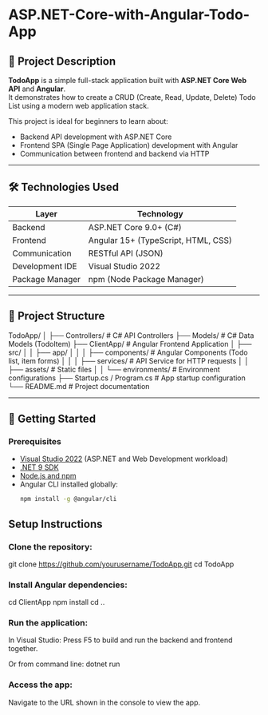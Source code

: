 # ASP.NET-Core-with-Angular-Todo-App

## 📝 Project Description

**TodoApp** is a simple full-stack application built with **ASP.NET Core Web API** and **Angular**.  
It demonstrates how to create a CRUD (Create, Read, Update, Delete) Todo List using a modern web application stack.

This project is ideal for beginners to learn about:
- Backend API development with ASP.NET Core
- Frontend SPA (Single Page Application) development with Angular
- Communication between frontend and backend via HTTP

---

## 🛠 Technologies Used

| Layer           | Technology                          |
|-----------------|-------------------------------------|
| Backend         | ASP.NET Core 9.0+ (C#)              |
| Frontend        | Angular 15+ (TypeScript, HTML, CSS) |
| Communication   | RESTful API (JSON)                  |
| Development IDE | Visual Studio 2022                  |
| Package Manager | npm (Node Package Manager)          |

---

## 📂 Project Structure
TodoApp/ │ ├── Controllers/ # C# API Controllers ├── Models/ # C# Data Models (TodoItem) ├── ClientApp/ # Angular Frontend Application │ ├── src/ │ │ ├── app/ │ │ │ ├── components/ # Angular Components (Todo list, item forms) │ │ │ ├── services/ # API Service for HTTP requests │ │ ├── assets/ # Static files │ │ └── environments/ # Environment configurations ├── Startup.cs / Program.cs # App startup configuration └── README.md # Project documentation


---

## 🚀 Getting Started

### Prerequisites

- [Visual Studio 2022](https://visualstudio.microsoft.com/) (ASP.NET and Web Development workload)
- [.NET 9 SDK](https://dotnet.microsoft.com/en-us/download)
- [Node.js and npm](https://nodejs.org/en/)
- Angular CLI installed globally:
  ```bash
  npm install -g @angular/cli

## Setup Instructions

### Clone the repository:

git clone https://github.com/yourusername/TodoApp.git
cd TodoApp

### Install Angular dependencies:

cd ClientApp
npm install
cd ..

### Run the application:

In Visual Studio: 
Press F5 to build and run the backend and frontend together.

Or from command line:
dotnet run

### Access the app:

Navigate to the URL shown in the console to view the app.

